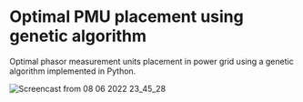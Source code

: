 # Optimal PMU placement using genetic algorithm

Optimal phasor measurement units placement in power grid using a genetic algorithm implemented in Python.

![Screencast from 08 06 2022 23_45_28](https://user-images.githubusercontent.com/79996325/172723087-0f999c58-accc-458f-b361-e6807d735703.gif)
